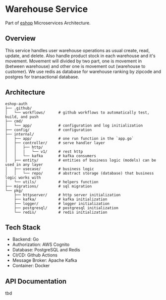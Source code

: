 # Warehouse Service
Part of [eshop](https://github.com/idoyudha/eshop) Microservices Architecture.

## Overview
This service handles user warehouse operations as usual create, read, update, and delete. Also handle product stock in each warehouse and it's movement. Movement will divided by two part, one is movement in (between warehouse) and other one is movement out (warehouse to customer). We use redis as database for warehouse ranking by zipcode and postgres for transactional database.

## Architecture
```
eshop-auth
├── .github/
│   └── workflows/      # github workflows to automatically test, build, and push
├── cmd/
│   └── app/            # configuration and log initialization
├── config/             # configuration
├── internal/   
│   ├── app/            # one run function in the `app.go`
│   ├── controller/     # serve handler layer
│   │   ├── http/
│   │   |   └── v1/     # rest http
│   │   └── kafka       # kafka consumers
│   ├── entity/         # entities of business logic (models) can be used in any layer
│   ├── usecase/        # business logic
│   │   └── repo/       # abstract storage (database) that business logic works with
│   └── utils/          # helpers function
├── migrations/         # sql migration
└── pkg/
    ├── httpserver/     # http server initialization
    ├── kafka/          # kafka initialization
    ├── logger/         # logger initialization
    ├── postgresql/     # postgresql initialization
    └── redis/          # redis initialization
```

## Tech Stack
- Backend: Go
- Authorization: AWS Cognito
- Database: PostgreSQL and Redis
- CI/CD: Github Actions
- Message Broker: Apache Kafka
- Container: Docker

## API Documentation
tbd